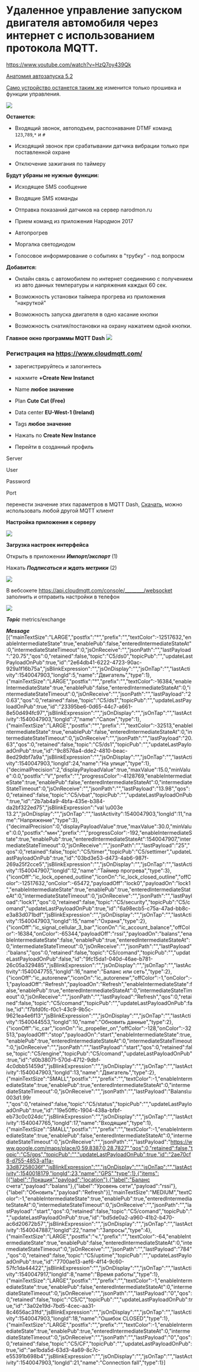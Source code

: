 # Удаленное управление запуском двигателя автомобиля через интернет с использованием протокола MQTT.

https://www.youtube.com/watch?v=HzQ7oy439Qk

[Анатомия автозапуска 5.2](https://www.drive2.ru/c/499270089304965988/)

[Само устройство останется таким же](https://github.com/martinhol221/SIM800L_DTMF_control/blob/master/README.md) изменится только прошивка и функции управления. 

![](https://github.com/martinhol221/SIM800L_DTMF_control/raw/master/img/conecting-001.JPG)

**Останется:**

* Входящий звонок, автоподъем, распознавание DTMF команд `123`,`789`,`*` и `#`

* Исходящий звонок при срабатывании датчика вибрации только при поставленной охране

* Отключение зажигания по таймеру

**Будут убраны не нужные функции:**

* Исходящее SMS сообщение

* Входящие SMS команды

* Отправка показаний датчиков на сервер narodmon.ru

* Прием команд из приложения Народмон 2017

* Автопрогрев

* Моргалка светодиодом

* Голосовое информирование о событиях в "трубку" - под вопросм


**Добавится:**

* Онлайн связь с автомобилем по интернет соединению с получением из авто данных температуры и напряжения каждых 60 сек.

* Возможность установки таймера прогрева из приложения "накруткой"

* Возможность запуска двигателя в одно касание кнопки

* Возможность снатия/постановки на охрану нажатием одной кнопки.


**Главное окно программы MQTT Dash** 
![](https://github.com/martinhol221/SIM800L_MQTT/raw/master/other/17.jpg)


### Регистрация на https://www.cloudmqtt.com/

* зарегистрируйтесь и залогинтесь

* нажмите  **+Create New Instanct**

* Name **любое значение**

* Plan  **Cute Cat (Free)**

* Data center **EU-West-1 (Ireland)**

* Tags **любое значение**

* Нажать по **Create New Instance**

* Перейти в созданный профиль

Server

User

Password

Port

перенести значение этих параметров в  MQTT Dash, [Скачать](https://play.google.com/store/apps/details?id=net.routix.mqttdash&hl=ru), можно использовать любой другой MQTT клиент

**Настройка приложения к серверу**

![](https://github.com/martinhol221/SIM800L_MQTT/raw/master/other/mqtt-9.jpg)

**Загрузка настроек интерфейса**

Открыть в приложении ***Импорт/экспорт*** (1)

Нажать ***Подписаться и ждать метрики*** (2) 

![](https://github.com/martinhol221/SIM800L_MQTT/blob/master/other/setupMqtt.JPG)

В вебсокете https://api.cloudmqtt.com/console/________/websocket  заполнить  и отправить настройки в телефон

![](https://github.com/martinhol221/SIM800L_MQTT/blob/master/other/setupMqtt2.JPG)

***Topic***  metrics/exchange

***Message*** 
[{"mainTextSize":"LARGE","postfix":"°","prefix":"","textColor":-12517632,"enableIntermediateState":true,"enablePub":false,"enteredIntermediateStateAt":0,"intermediateStateTimeout":0,"jsOnReceive":"","jsonPath":"","lastPayload":"20.75","qos":0,"retained":false,"topic":"C5/ds0","topicPub":"","updateLastPayloadOnPub":true,"id":"2e64db41-6222-4723-90ac-929a1f16b75a","jsBlinkExpression":"","jsOnDisplay":"","jsOnTap":"","lastActivity":1540047903,"longId":5,"name":"Двигатель","type":1},{"mainTextSize":"LARGE","postfix":"°","prefix":"","textColor":-16384,"enableIntermediateState":true,"enablePub":false,"enteredIntermediateStateAt":0,"intermediateStateTimeout":0,"jsOnReceive":"","jsonPath":"","lastPayload":"20.63","qos":0,"retained":false,"topic":"C5/ds1","topicPub":"","updateLastPayloadOnPub":true,"id":"23395be6-0d65-44c7-a661-8e50d494fc97","jsBlinkExpression":"","jsOnDisplay":"","jsOnTap":"","lastActivity":1540047903,"longId":7,"name":"Салон","type":1},{"mainTextSize":"LARGE","postfix":"°","prefix":"","textColor":-32513,"enableIntermediateState":true,"enablePub":false,"enteredIntermediateStateAt":0,"intermediateStateTimeout":0,"jsOnReceive":"","jsonPath":"","lastPayload":"20.63","qos":0,"retained":false,"topic":"C5/ds1","topicPub":"","updateLastPayloadOnPub":true,"id":"9c8576a4-dde2-4810-beac-8ed29dbf7a9a","jsBlinkExpression":"","jsOnDisplay":"","jsOnTap":"","lastActivity":1540047903,"longId":24,"name":"На улице","type":1},{"decimalPrecision":2,"displayPayloadValue":true,"maxValue":15.0,"minValue":0.0,"postfix":"V","prefix":"","progressColor":-4128769,"enableIntermediateState":true,"enablePub":false,"enteredIntermediateStateAt":0,"intermediateStateTimeout":0,"jsOnReceive":"","jsonPath":"","lastPayload":"13.98","qos":0,"retained":false,"topic":"C5/vbat","topicPub":"","updateLastPayloadOnPub":true,"id":"2b7ab4a9-4bfa-435e-b384-da2bf322ed75","jsBlinkExpression":"val \u003e 13.2","jsOnDisplay":"","jsOnTap":"","lastActivity":1540047903,"longId":11,"name":"Напряжение","type":3},{"decimalPrecision":0,"displayPayloadValue":true,"maxValue":30.0,"minValue":0.0,"postfix":"мин","prefix":"","progressColor":-192,"enableIntermediateState":true,"enablePub":true,"enteredIntermediateStateAt":1540047907,"intermediateStateTimeout":0,"jsOnReceive":"","jsonPath":"","lastPayload":"25","qos":0,"retained":false,"topic":"C5/timer","topicPub":"C5/settimer","updateLastPayloadOnPub":true,"id":"03bd3e53-d473-4ab6-987f-269a25f2cce5","jsBlinkExpression":"","jsOnDisplay":"","jsOnTap":"","lastActivity":1540047907,"longId":12,"name":"Таймер прогрева","type":3},{"iconOff":"ic_lock_opened_outline","iconOn":"ic_lock_closed_outline","offColor":-12517632,"onColor":-65472,"payloadOff":"lock0","payloadOn":"lock1","enableIntermediateState":true,"enablePub":true,"enteredIntermediateStateAt":0,"intermediateStateTimeout":0,"jsOnReceive":"","jsonPath":"","lastPayload":"lock1","qos":0,"retained":false,"topic":"C5/security","topicPub":"C5/comand","updateLastPayloadOnPub":true,"id":"6a98ecb5-c75a-47ad-bb8c-e3a83d071bdf","jsBlinkExpression":"","jsOnDisplay":"","jsOnTap":"","lastActivity":1540047903,"longId":15,"name":"Охрана","type":2},{"iconOff":"ic_signal_cellular_3_bar","iconOn":"ic_account_balance","offColor":-16384,"onColor":-65344,"payloadOff":"rssi","payloadOn":"balans","enableIntermediateState":false,"enablePub":true,"enteredIntermediateStateAt":0,"intermediateStateTimeout":0,"jsOnReceive":"","jsonPath":"","lastPayload":"balans","qos":0,"retained":false,"topic":"C5/comand","topicPub":"","updateLastPayloadOnPub":false,"id":"9fc15da1-040d-46ae-b781-26c05a329485","jsBlinkExpression":"","jsOnDisplay":"","jsOnTap":"","lastActivity":1540047755,"longId":16,"name":"Баланс или сеть","type":2},{"iconOff":"ic_autorenew","iconOn":"ic_autorenew","offColor":-1,"onColor":-1,"payloadOff":"Refresh","payloadOn":"Refresh","enableIntermediateState":false,"enablePub":true,"enteredIntermediateStateAt":0,"intermediateStateTimeout":0,"jsOnReceive":"","jsonPath":"","lastPayload":"Refresh","qos":0,"retained":false,"topic":"C5/comand","topicPub":"","updateLastPayloadOnPub":false,"id":"f7bfd0fc-f0c1-43c9-9b5c-9621ea4e6f13","jsBlinkExpression":"","jsOnDisplay":"","jsOnTap":"","lastActivity":1540044553,"longId":10,"name":"Обновить данные","type":2},{"iconOff":"ic_car","iconOn":"ic_propeller_on","offColor":-128,"onColor":-32513,"payloadOff":"stop","payloadOn":"start","enableIntermediateState":true,"enablePub":true,"enteredIntermediateStateAt":0,"intermediateStateTimeout":0,"jsOnReceive":"","jsonPath":"","lastPayload":"start","qos":0,"retained":false,"topic":"C5/engine","topicPub":"C5/comand","updateLastPayloadOnPub":true,"id":"d0b38071-570d-4712-9dbf-4c0dbb51459d","jsBlinkExpression":"","jsOnDisplay":"","jsOnTap":"","lastActivity":1540047903,"longId":13,"name":"Двигатель","type":2},{"mainTextSize":"SMALL","postfix":"","prefix":"","textColor":-1,"enableIntermediateState":true,"enablePub":true,"enteredIntermediateStateAt":0,"intermediateStateTimeout":0,"jsOnReceive":"","jsonPath":"","lastPayload":"Balans\u003d1.99r ","qos":0,"retained":false,"topic":"C5/status","topicPub":"","updateLastPayloadOnPub":true,"id":"19e50ffc-1904-438a-bfbf-eb73c0c024dc","jsBlinkExpression":"","jsOnDisplay":"","jsOnTap":"","lastActivity":1540047765,"longId":17,"name":"Входящие","type":1},{"mainTextSize":"SMALL","postfix":"","prefix":"","textColor":-1,"enableIntermediateState":true,"enablePub":false,"enteredIntermediateStateAt":0,"intermediateStateTimeout":0,"jsOnReceive":"","jsonPath":"","lastPayload":"https://www.google.com/maps/place/0,59.8387,0,28.7827","qos":0,"retained":false,"topic":"C5/gps","topicPub":"","updateLastPayloadOnPub":true,"id":"2ae70cf8-d755-4853-a11a-33d87258036f","jsBlinkExpression":"","jsOnDisplay":"","jsOnTap":"","lastActivity":1540018179,"longId":23,"name":"GPS","type":1},{"items":[{"label":"Локация","payload":"location"},{"label":"Баланс счета","payload":"balans"},{"label":"Уровень сети","payload":"rssi"},{"label":"Обновить","payload":"Refresh"}],"mainTextSize":"MEDIUM","textColor":-1,"enableIntermediateState":true,"enablePub":true,"enteredIntermediateStateAt":0,"intermediateStateTimeout":0,"jsOnReceive":"","jsonPath":"","lastPayload":"start","qos":0,"retained":false,"topic":"C5/comand","topicPub":"","updateLastPayloadOnPub":true,"id":"bd5de0a2-a960-41b2-b470-ac6d20672b57","jsBlinkExpression":"","jsOnDisplay":"","jsOnTap":"","lastActivity":1540047887,"longId":22,"name":"Запросы","type":4},{"mainTextSize":"LARGE","postfix":"ч.","prefix":"","textColor":-64,"enableIntermediateState":true,"enablePub":false,"enteredIntermediateStateAt":0,"intermediateStateTimeout":0,"jsOnReceive":"","jsonPath":"","lastPayload":"784","qos":0,"retained":false,"topic":"C5/uptime","topicPub":"","updateLastPayloadOnPub":true,"id":"7700ae13-aef6-4f14-9c60-57fc1da44422","jsBlinkExpression":"","jsOnDisplay":"","jsOnTap":"","lastActivity":1540047917,"longId":8,"name":"Время работы","type":1},{"mainTextSize":"LARGE","postfix":"","prefix":"","textColor":-1,"enableIntermediateState":true,"enablePub":false,"enteredIntermediateStateAt":0,"intermediateStateTimeout":0,"jsOnReceive":"","jsonPath":"","lastPayload":"0","qos":0,"retained":false,"topic":"C5/C","topicPub":"","updateLastPayloadOnPub":true,"id":"3a02e19d-7bd5-4cec-aa31-8c4656ac31fd","jsBlinkExpression":"","jsOnDisplay":"","jsOnTap":"","lastActivity":1540047903,"longId":18,"name":"Ошибок CLOSED","type":1},{"mainTextSize":"LARGE","postfix":"","prefix":"","textColor":-1,"enableIntermediateState":true,"enablePub":true,"enteredIntermediateStateAt":0,"intermediateStateTimeout":0,"jsOnReceive":"","jsonPath":"","lastPayload":"0","qos":0,"retained":false,"topic":"C5/CF","topicPub":"","updateLastPayloadOnPub":true,"id":"ae1bda5d-63d3-4a69-8c7c-e55391b698b4","jsBlinkExpression":"","jsOnDisplay":"","jsOnTap":"","lastActivity":1540047903,"longId":21,"name":"Connection fall","type":1}]
